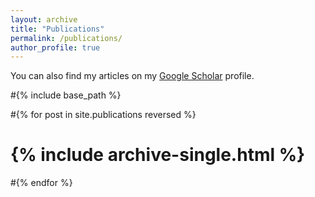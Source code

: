 ```yaml
---
layout: archive
title: "Publications"
permalink: /publications/
author_profile: true
---
```



  You can also find my articles on my [Google Scholar](https://scholar.google.com/citations?hl=en&user=K4eycz0AAAAJ&view_op=list_works&sortby=pubdate) profile.


#{% include base_path %}

#{% for post in site.publications reversed %}
#  {% include archive-single.html %}
#{% endfor %}
